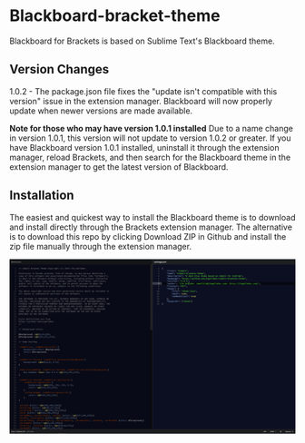 # Blackboard-bracket-theme

Blackboard for Brackets is based on Sublime Text's Blackboard theme.

## Version Changes

1.0.2 - The package.json file fixes the "update isn't compatible with this version" issue in the extension manager. Blackboard will now properly update when newer versions are made available.

**Note for those who may have version 1.0.1 installed** Due to a name change in version 1.0.1, this version will not update to version 1.0.2 or greater. If you have Blackboard version 1.0.1 installed, uninstall it through the extension manager, reload Brackets, and then search for the Blackboard theme in the extension manager to get the latest version of Blackboard.

## Installation

The easiest and quickest way to install the Blackboard theme is to download and install directly through the Brackets extension manager. The alternative is to download this repo by clicking Download ZIP in Github and install the zip file manually through the extension manager.

![screen shot](blackboard_screenshot.png)

